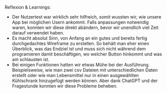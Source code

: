Reflexion & Learnings:
- Der Nutzertest war wirklich sehr hilfreich, somit wussten wir, wie unsere App bei möglichen Usern ankommt. Falls anpassungen notwendig waren, konnten wir diese direkt abändern, bevor wir unendlich viel Zeit darauf verwendet haben.
- Es macht absolut Sinn, von Anfang an ein gutes und bereits fertig durchgedachtes Wireframe zu erstellen. So behält man eher einen Überblick, was das Endziel ist und muss sich nicht während dem programieren damit beschäftigen, wo welcher Button hinkommt und was am schlausten ist.
- Bei einigen Funktionen hatten wir etwas Mühe bei der Ausführung. Beispielsweise, wie man zwei csv Dateien mit unterschiedlichen Daten erstellt oder wie man Lebensmittel nur in einen ausgewählten Kühlschrank hinzugefügt werden können. Aber dank ChatGPT und der Fragestunde konnten wir diese Probleme beheben. 
